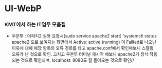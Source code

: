 # UI-WebP

### KMT에서 하는 IT업무 모음집

- 우분투 : 아파치2 실행 요청시(sudo service apache2 start) 'systemctl status apache2'으로 보여지는 화면에서 Active: active (running) 이 Failled로 나오닌 이유에 대해 해당 항목의 오류 경로를 타고 apache.conf에서 확인해보니 스펠링 오류가 난 것으로 확인. 고치고 우분투 터미널 재시작 해보니 apache2가 정삭 작동 되는 것으로 확인되며, localhost: 8080도 잘 돌아오는 것으로 확인//

